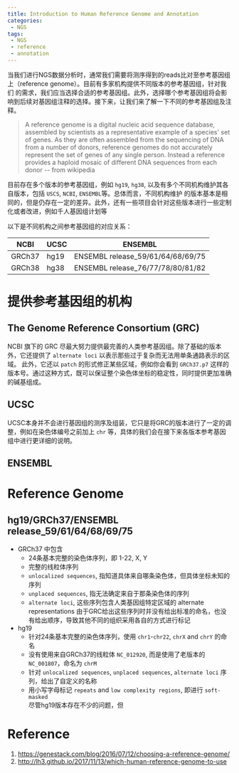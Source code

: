 ```yaml
---
title: Introduction to Human Reference Genome and Annotation
categories:
 - NGS
tags:
 - NGS
 - reference
 - annotation
---
```


当我们进行NGS数据分析时，通常我们需要将测序得到的reads比对至参考基因组上（reference genome）。目前有多家机构提供不同版本的参考基因组，针对我们
的需求，我们应当选择合适的参考基因组。此外，选择哪个参考基因组将会影响到后续对基因组注释的选择。接下来，让我们来了解一下不同的参考基因组及注释。

<!-- more -->

> A reference genome is a digital nucleic acid sequence database, assembled by scientists as a representative example of a species' 
set of genes. As they are often assembled from the sequencing of DNA from a number of donors, reference genomes do not accurately 
represent the set of genes of any single person. Instead a reference provides a haploid mosaic of different DNA sequences from 
each donor              \-- from wikipedia
  
目前存在多个版本的参考基因组，例如 `hg19`, `hg38`, 以及有多个不同机构维护其各自版本，包括 `USCS`, `NCBI`, `ENSEMBL`等。总体而言，不同机构维护
的版本基本是相同的，但是仍存在一定的差异。此外，还有一些项目会针对这些版本进行一些定制化或者改进，例如千人基因组计划等  
  
以下是不同机构之间参考基因组的对应关系：  

| NCBI | UCSC | ENSEMBL |  
| --- | --- | --- |  
| GRCh37 | hg19 | ENSEMBL release_59/61/64/68/69/75 |  
| GRCh38 | hg38 | ENSEMBL release_76/77/78/80/81/82 |  

# 提供参考基因组的机构  
## The Genome Reference Consortium (GRC)
NCBI 旗下的 GRC 尽最大努力提供最完善的人类参考基因组。除了基础的版本外，它还提供了 `alternate loci` 以表示那些过于复杂而无法用单条通路表示的区域。
此外，它还以 `patch` 的形式修正某些区域，例如你会看到 `GRCh37.p7` 这样的版本号。通过这种方式，既可以保证整个染色体坐标的稳定性，同时提供更加准确的碱基组成。  
  
## UCSC  
UCSC本身并不会进行基因组的测序及组装，它只是将GRC的版本进行了一定的调整，例如在染色体编号之前加上 `chr` 等，具体的我们会在接下来各版本参考基因组中进行更详细的说明。
  
## ENSEMBL  

# Reference Genome
## hg19/GRCh37/ENSEMBL release_59/61/64/68/69/75
* GRCh37 中包含  
  * 24条基本完整的染色体序列，即 1-22, X, Y  
  * 完整的线粒体序列  
  * `unlocalized sequences`, 指知道具体来自哪条染色体，但具体坐标未知的序列  
  * `unplaced sequences`, 指无法确定来自于那条染色体的序列  
  * `alternate loci`, 这些序列包含人类基因组特定区域的 alternate representations
由于GRC给出这些序列时并没有给出标准的命名，也没有给出顺序，导致其他不同的组织采用各自的方式进行标记  
* hg19  
  * 针对24条基本完整的染色体序列，使用 `chr1`-`chr22`, `chrX` and `chrY` 的命名  
  * 没有使用来自GRCh37的线粒体 `NC_012920`, 而是使用了老版本的 `NC_001807`，命名为 `chrM`  
  * 针对 `unlocalized sequences`, `unplaced sequences`, `alternate loci` 序列，给出了自定义的名称  
  * 用小写字母标记 `repeats` and `low complexity regions`, 即进行 `soft-masked`  
尽管hg19版本存在不少的问题，但
  
# Reference
1. https://genestack.com/blog/2016/07/12/choosing-a-reference-genome/  
2. http://lh3.github.io/2017/11/13/which-human-reference-genome-to-use
